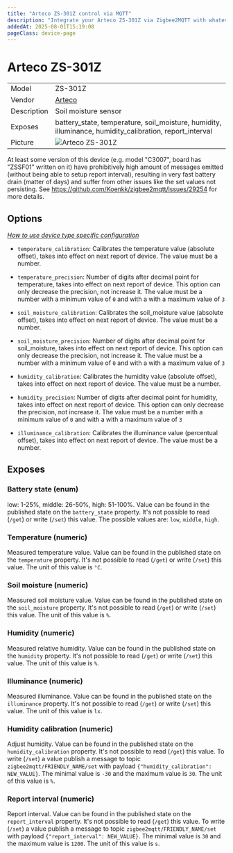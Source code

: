```yaml
---
title: "Arteco ZS-301Z control via MQTT"
description: "Integrate your Arteco ZS-301Z via Zigbee2MQTT with whatever smart home infrastructure you are using without the vendor's bridge or gateway."
addedAt: 2025-08-01T15:19:08
pageClass: device-page
---
```


<!-- !!!! -->
<!-- ATTENTION: This file is auto-generated through docgen! -->
<!-- You can only edit the "Notes"-Section between the two comment lines "Notes BEGIN" and "Notes END". -->
<!-- Do not use h1 or h2 heading within "## Notes"-Section. -->
<!-- !!!! -->

# Arteco ZS-301Z

|     |     |
|-----|-----|
| Model | ZS-301Z  |
| Vendor  | [Arteco](/supported-devices/#v=Arteco)  |
| Description | Soil moisture sensor |
| Exposes | battery_state, temperature, soil_moisture, humidity, illuminance, humidity_calibration, report_interval |
| Picture | ![Arteco ZS-301Z](https://www.zigbee2mqtt.io/images/devices/ZS-301Z.png) |


<!-- Notes BEGIN: You can edit here. Add "## Notes" headline if not already present. -->
At least some version of this device (e.g. model "C3007", board has "ZSSF01" written on it) have prohibitively high amount of messages emitted (without being able to setup report interval), resulting in very fast battery drain (matter of days) and suffer from other issues like the set values not persisting. See https://github.com/Koenkk/zigbee2mqtt/issues/29254 for more details.

<!-- Notes END: Do not edit below this line -->



## Options
*[How to use device type specific configuration](../guide/configuration/devices-groups.md#specific-device-options)*

* `temperature_calibration`: Calibrates the temperature value (absolute offset), takes into effect on next report of device. The value must be a number.

* `temperature_precision`: Number of digits after decimal point for temperature, takes into effect on next report of device. This option can only decrease the precision, not increase it. The value must be a number with a minimum value of `0` and with a with a maximum value of `3`

* `soil_moisture_calibration`: Calibrates the soil_moisture value (absolute offset), takes into effect on next report of device. The value must be a number.

* `soil_moisture_precision`: Number of digits after decimal point for soil_moisture, takes into effect on next report of device. This option can only decrease the precision, not increase it. The value must be a number with a minimum value of `0` and with a with a maximum value of `3`

* `humidity_calibration`: Calibrates the humidity value (absolute offset), takes into effect on next report of device. The value must be a number.

* `humidity_precision`: Number of digits after decimal point for humidity, takes into effect on next report of device. This option can only decrease the precision, not increase it. The value must be a number with a minimum value of `0` and with a with a maximum value of `3`

* `illuminance_calibration`: Calibrates the illuminance value (percentual offset), takes into effect on next report of device. The value must be a number.


## Exposes

### Battery state (enum)
low: 1-25%, middle: 26-50%, high: 51-100%.
Value can be found in the published state on the `battery_state` property.
It's not possible to read (`/get`) or write (`/set`) this value.
The possible values are: `low`, `middle`, `high`.

### Temperature (numeric)
Measured temperature value.
Value can be found in the published state on the `temperature` property.
It's not possible to read (`/get`) or write (`/set`) this value.
The unit of this value is `°C`.

### Soil moisture (numeric)
Measured soil moisture value.
Value can be found in the published state on the `soil_moisture` property.
It's not possible to read (`/get`) or write (`/set`) this value.
The unit of this value is `%`.

### Humidity (numeric)
Measured relative humidity.
Value can be found in the published state on the `humidity` property.
It's not possible to read (`/get`) or write (`/set`) this value.
The unit of this value is `%`.

### Illuminance (numeric)
Measured illuminance.
Value can be found in the published state on the `illuminance` property.
It's not possible to read (`/get`) or write (`/set`) this value.
The unit of this value is `lx`.

### Humidity calibration (numeric)
Adjust humidity.
Value can be found in the published state on the `humidity_calibration` property.
It's not possible to read (`/get`) this value.
To write (`/set`) a value publish a message to topic `zigbee2mqtt/FRIENDLY_NAME/set` with payload `{"humidity_calibration": NEW_VALUE}`.
The minimal value is `-30` and the maximum value is `30`.
The unit of this value is `%`.

### Report interval (numeric)
Report interval.
Value can be found in the published state on the `report_interval` property.
It's not possible to read (`/get`) this value.
To write (`/set`) a value publish a message to topic `zigbee2mqtt/FRIENDLY_NAME/set` with payload `{"report_interval": NEW_VALUE}`.
The minimal value is `30` and the maximum value is `1200`.
The unit of this value is `s`.

